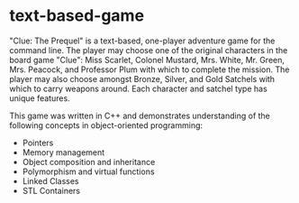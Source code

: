 # text-based-game
"Clue: The Prequel" is a text-based, one-player adventure game for the command line.
The player may choose one of the original characters in the board game "Clue": Miss Scarlet, Colonel Mustard, Mrs. White, Mr. Green, Mrs. Peacock, and Professor Plum with which to complete the mission.
The player may also choose amongst Bronze, Silver, and Gold Satchels with which to carry weapons around.
Each character and satchel type has unique features.

This game was written in C++ and demonstrates understanding of the following concepts in object-oriented programming:
- Pointers
- Memory management
- Object composition and inheritance
- Polymorphism and virtual functions
- Linked Classes
- STL Containers
